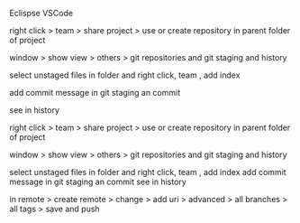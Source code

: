 Eclispse VSCode

right click > team > share project > use or create repository in parent folder of project 

window > show view > others > git repositories and git staging and history 

select unstaged files in folder and right click, team , add index

add commit message in git staging an commit

see in history

right click > team > share project > use or create repository in parent folder of project 

window > show view > others > git repositories and git staging and history 

select unstaged files in folder and right click, team , add index add commit message in git staging an commit see in history

in remote > create remote > change > add uri > advanced > all branches > all tags > save and push

